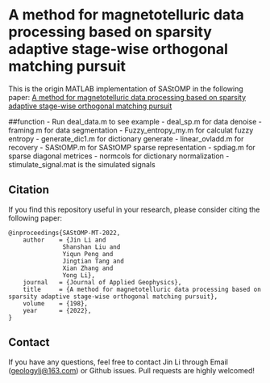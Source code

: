 # A method for magnetotelluric data processing based on sparsity adaptive stage-wise orthogonal matching pursuit
This is the origin MATLAB implementation of SAStOMP in the following paper:
[A method for magnetotelluric data processing based on sparsity adaptive stage-wise orthogonal matching pursuit](https://doi.org/10.1016/j.jappgeo.2022.104577)

##function
	- Run deal_data.m to see example
	- deal_sp.m for data denoise
	- framing.m for data segmentation
	- Fuzzy_entropy_my.m for calculat fuzzy entropy
	- generate_dic1.m for dictionary generate
	- linear_ovladd.m for recovery
	- SAStOMP.m for SAStOMP sparse representation
	- spdiag.m for sparse diagonal metrices
	- normcols for dictionary normalization
	- stimulate_signal.mat is the simulated signals



## <span id="citelink">Citation</span>
If you find this repository useful in your research, please consider citing the following paper:

```
@inproceedings{SAStOMP-MT-2022,
    author    = {Jin Li and
               Shanshan Liu and
               Yiqun Peng and
               Jingtian Tang and
               Xian Zhang and
			   Yong Li},
	journal   = {Journal of Applied Geophysics},
	title     = {A method for magnetotelluric data processing based on sparsity adaptive stage-wise orthogonal matching pursuit},
    volume    = {198},
    year      = {2022},
}
```
## Contact
If you have any questions, feel free to contact Jin Li through Email (geologylj@163.com) or Github issues. Pull requests are highly welcomed!